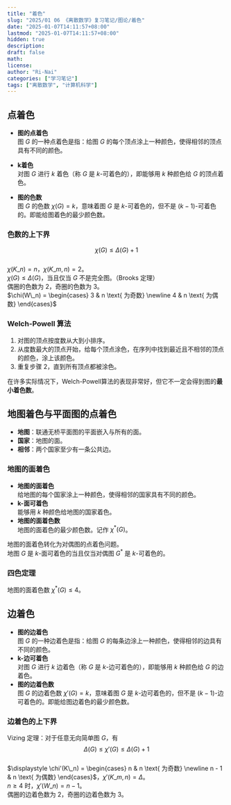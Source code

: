 ```yaml
---
title: "着色"
slug: "2025/01 06 《离散数学》复习笔记/图论/着色"
date: "2025-01-07T14:11:57+08:00"
lastmod: "2025-01-07T14:11:57+08:00"
hidden: true
description:
draft: false
math:
license:
author: "Ri-Nai"
categories: ["学习笔记"]
tags: ["离散数学", "计算机科学"]
---
```

## 点着色
- **图的点着色**  
   图 $G$ 的一种点着色是指：给图 $G$ 的每个顶点涂上一种颜色，使得相邻的顶点具有不同的颜色。

- **k着色**  
   对图 $G$ 进行 $k$ 着色（称 $G$ 是 $k$-可着色的），即能够用 $k$ 种颜色给 $G$ 的顶点着色。

- **图的色数**  
   图 $G$ 的色数 $\chi(G) = k$，意味着图 $G$ 是 $k$-可着色的，但不是 $(k-1)$-可着色的。即能给图着色的最少颜色数。

### 色数的上下界
$$\chi(G) \leq \Delta(G) + 1$$  
$\chi(K\_n) = n$，$\chi(K\_{m,n}) = 2$。  
$\chi(G) \leq \Delta(G)$，当且仅当 $G$ 不是完全图。（Brooks 定理）  
偶圈的色数为 $2$，奇圈的色数为 $3$。  
$\chi(W\_n) = \begin{cases} 3 & n \text{ 为奇数}  \newline  4 & n \text{ 为偶数} \end{cases}$

### Welch-Powell 算法
1. 对图的顶点按度数从大到小排序。
2. 从度数最大的顶点开始，给每个顶点涂色，在序列中找到最近且不相邻的顶点的颜色，涂上该颜色。
3. 重复步骤 2，直到所有顶点都被涂色。

在许多实际情况下，Welch-Powell算法的表现非常好，但它不一定会得到图的**最小着色数**。

## 地图着色与平面图的点着色
- **地图**：联通无桥平面图的平面嵌入与所有的面。
- **国家**：地图的面。
- **相邻**：两个国家至少有一条公共边。

### 地图的面着色
- **地图的面着色**  
    给地图的每个国家涂上一种颜色，使得相邻的国家具有不同的颜色。
- **k-面可着色**  
    能够用 $k$ 种颜色给地图的国家着色。
- **地图的面着色数**  
    地图的面着色的最少颜色数。记作 $\chi^*(G)$。

地图的面着色转化为对偶图的点着色问题。  
地图 $G$ 是 $k$-面可着色的当且仅当对偶图 $G^*$ 是 $k$-可着色的。  

### 四色定理
地图的面着色数 $\chi^*(G) \leq 4$。

## 边着色
- **图的边着色**  
   图 $G$ 的一种边着色是指：给图 $G$ 的每条边涂上一种颜色，使得相邻的边具有不同的颜色。
- **k-边可着色**  
   对图 $G$ 进行 $k$ 边着色（称 $G$ 是 $k$-边可着色的），即能够用 $k$ 种颜色给 $G$ 的边着色。
- **图的边着色数**  
   图 $G$ 的边着色数 $\chi'(G) = k$，意味着图 $G$ 是 $k$-边可着色的，但不是 $(k-1)$-边可着色的。即能给图边着色的最少颜色数。

### 边着色的上下界
Vizing 定理：对于任意无向简单图 $G$，有
$$\Delta(G) \leq \chi'(G) \leq \Delta(G) + 1$$  
$\displaystyle \chi'(K\_n) = \begin{cases} n & n \text{ 为奇数}  \newline  n - 1 & n \text{ 为偶数} \end{cases}$，$\chi'(K\_{m,n}) = \Delta$。  
$n \ge 4$ 时，$\chi'(W\_n) = n - 1$。  
偶圈的边着色数为 $2$，奇圈的边着色数为 $3$。  
